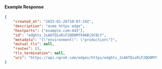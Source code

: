 <!-- Code generated for API Clients. DO NOT EDIT. -->

#### Example Response

```json
{
	"created_at": "2025-01-26T10:07:19Z",
	"description": "acme https edge",
	"hostports": ["example.com:443"],
	"id": "edghts_2sA6TQixRiF2QD0Mf94KBjOC0LY",
	"metadata": "{\"environment\": \"production\"}",
	"mutual_tls": null,
	"routes": [],
	"tls_termination": null,
	"uri": "https://api.ngrok.com/edges/https/edghts_2sA6TQixRiF2QD0Mf94KBjOC0LY"
}
```
